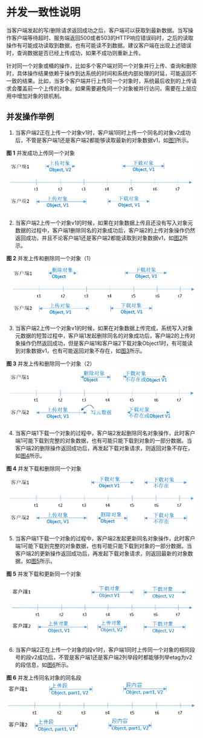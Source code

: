 # 并发一致性说明<a name="ZH-CN_TOPIC_0100846800"></a>

当客户端发起的写/删除请求返回成功之后，客户端可以获取到最新数据。当写操作客户端等待超时、服务端返回500或者503的HTTP响应错误码时，之后的读取操作有可能成功读取到数据，也有可能读不到数据。建议客户端在出现上述错误时，查询数据是否已经上传成功，如果不成功则重新上传。

针对同一个对象或桶的操作，比如多个客户端对同一个对象并行上传、查询和删除时，具体操作结果依赖于操作到达系统的时间和系统内部处理的时延，可能返回不一致的结果。比如，当多个客户端并行上传同一个对象时，系统最后收到的上传请求会覆盖前一个上传的对象。如果需要避免同一个对象被并行访问，需要在上层应用中增加对象的锁机制。

## 并发操作举例<a name="section2267732"></a>

1. 当客户端2正在上传一个对象v1时，客户端1同时上传一个同名的对象v2成功后，不管是客户端1还是客户端2都能够读取最新的对象数据v1，如[图1](#fig143262124514)所示。

**图 1**  并发成功上传同一个对象<a name="fig143262124514"></a>  
![](figures/并发成功上传同一个对象.png "并发成功上传同一个对象")

2. 当客户端2上传一个对象v1的时候，如果在对象数据上传且还没有写入对象元数据的过程中，客户端1删除同名的对象成功后，客户端2的上传对象操作仍然返回成功，并且不论客户端1还是客户端2都能读取到对象数据v1，如[图2](#fig143141034184518)所示。

**图 2**  并发上传和删除同一个对象（1）<a name="fig143141034184518"></a>  
![](figures/并发上传和删除同一个对象（1）.png "并发上传和删除同一个对象（1）")

3. 当客户端2上传一个对象v1的时候，如果在对象数据上传完成，系统写入对象元数据的短暂过程中，客户端1发起删除同名的对象成功后，客户端2的上传对象操作仍然返回成功，但是客户端1和客户端2下载对象Object1时，有可能读到对象数据v1，也有可能返回对象不存在，如[图3](#fig017318519469)所示。

**图 3**  并发上传和删除同一个对象（2）<a name="fig017318519469"></a>  
![](figures/并发上传和删除同一个对象（2）.png "并发上传和删除同一个对象（2）")

4. 当客户端1下载一个对象的过程中，客户端2发起删除同名对象操作，此时客户端1可能下载到完整的对象数据，也有可能只能下载到对象的一部分数据。当客户端2的删除操作返回成功后，再发起下载对象请求，则返回对象不存在，如[图4](#fig17810203484616)所示。

**图 4**  并发下载和删除同一个对象<a name="fig17810203484616"></a>  
![](figures/并发下载和删除同一个对象.png "并发下载和删除同一个对象")

5. 当客户端1下载一个对象的过程中，客户端2发起更新同名对象操作，此时客户端1可能下载到完整的对象数据，也有可能只能下载到对象的一部分数据。当客户端2的更新操作返回成功后，再发起下载对象请求，则返回最新的对象数据，如[图5](#fig16197219472)所示。

**图 5**  并发下载和更新同一个对象<a name="fig16197219472"></a>  
![](figures/并发下载和更新同一个对象.png "并发下载和更新同一个对象")

6. 当客户端2正在上传一个对象的段v1时，客户端1同时上传同一个对象的相同段号的段v2成功后，不管是客户端1还是客户端2列举段时都能够列举etag为v2的段信息，如[图6](#fig097482816477)所示。

**图 6**  并发上传同名对象的同名段<a name="fig097482816477"></a>  
![](figures/并发上传同名对象的同名段.png "并发上传同名对象的同名段")

